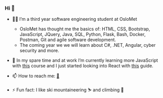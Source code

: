 ### Hi 👋


- 👨‍🎓 I’m a third year software engineering student at OsloMet
  * OsloMet has thought me the basics of: HTML, CSS, Bootstrap, JavaScript, JQuery, Java, SQL, Python, Flask, Bash, Docker, Postman, Git and agile software development.
  * The coming year we we will learn about C#, .NET, Angular, cyber security and more.

- 🌱 In my spare time and at work I’m currently learning more JavaScript with [this](https://www.udemy.com/course/the-complete-javascript-course/) course and I just started looking into React with [this](https://www.udemy.com/course/react-the-complete-guide-incl-redux/) guide.

- 📫 How to reach me: [📨](mailto:kristiansrum@gmail.com)

- ⚡️ Fun fact: I like ski mountaineering ⛷ and climbing 🧗

